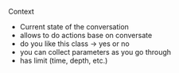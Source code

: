 Context
 - Current state of the conversation
  - allows to do actions base on conversate 
  - do you like this class -> yes or no 
  - you can collect parameters as you go through
  - has limit (time, depth, etc.)
  